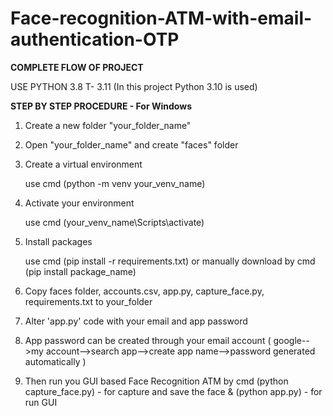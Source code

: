 # Face-recognition-ATM-with-email-authentication-OTP

**COMPLETE FLOW OF PROJECT**

USE PYTHON 3.8 T- 3.11 (In this project Python 3.10 is used)

**STEP BY STEP PROCEDURE - For Windows**

1. Create a new folder "your_folder_name"

2. Open "your_folder_name" and create "faces" folder

3. Create a virtual environment

    use cmd (python -m venv your_venv_name)

4. Activate your environment

    use cmd (your_venv_name\Scripts\activate)

5. Install packages

    use cmd (pip install -r requirements.txt) or manually download by cmd (pip install package_name)
    
6. Copy faces folder, accounts.csv, app.py, capture_face.py, requirements.txt to your_folder

7. Alter 'app.py' code with your email and app password

8. App password can be created through your email account ( google-->my account-->search app-->create app name-->password generated automatically )

9. Then run you GUI based Face Recognition ATM by cmd (python capture_face.py) - for capture and save the face & (python app.py) - for run GUI 
